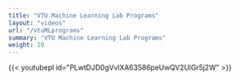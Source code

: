 ```yaml
---
title: "VTU Machine Learning Lab Programs"
layout: "videos"
url: "/vtuMLprograms"
summary: "VTU Machine Learning Lab Programs"
weight: 10
---
```

{{< youtubepl id="PLwtDJD0gVvlXA63586peUwQV2UlGr5j2W" >}}
